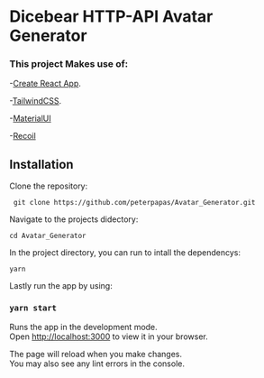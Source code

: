 # Dicebear HTTP-API Avatar Generator

### This project Makes use of:

-[Create React App](https://github.com/facebook/create-react-app).

-[TailwindCSS](https://tailwindcss.com/).

-[MaterialUI](https://mui.com/)

-[Recoil](https://recoiljs.org/)

## Installation

Clone the repository:

` git clone https://github.com/peterpapas/Avatar_Generator.git`

Navigate to the projects didectory:

`cd Avatar_Generator`

In the project directory, you can run to intall the dependencys:

`yarn`

Lastly run the app by using:

### `yarn start`

Runs the app in the development mode.\
Open [http://localhost:3000](http://localhost:3000) to view it in your browser.

The page will reload when you make changes.\
You may also see any lint errors in the console.
